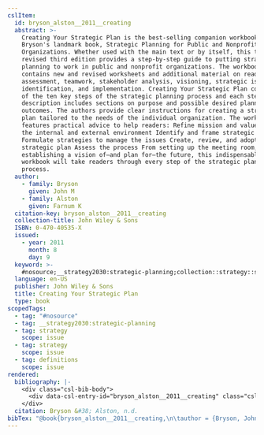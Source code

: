 ```yaml
---
cslItem:
  id: bryson_alston__2011__creating
  abstract: >-
    Creating Your Strategic Plan is the best-selling companion workbook to
    Bryson's landmark book, Strategic Planning for Public and Nonprofit
    Organizations. Whether used with the main text or by itself, this thoroughly
    revised third edition provides a step-by-step guide to putting strategic
    planning to work in public and nonprofit organizations. The workbook
    contains new and revised worksheets and additional material on readiness
    assessment, teamwork, stakeholder analysis, visioning, strategic issue
    identification, and implementation. Creating Your Strategic Plan covers each
    of the ten key steps of the strategic planning process and each step
    description includes sections on purpose and possible desired planning
    outcomes. The authors provide clear instructions for creating a strategic
    plan tailored to the needs of the individual organization. The workbook
    features practical advice to help readers: Refine mission and values Assess
    the internal and external environment Identify and frame strategic issues
    Formulate strategies to manage the issues Create, review, and adopt the
    strategic plan Assess the process From setting up the meeting room, to
    establishing a vision of—and plan for—the future, this indispensable
    workbook will take readers through every step of the strategic planning
    process.
  author:
    - family: Bryson
      given: John M
    - family: Alston
      given: Farnum K
  citation-key: bryson_alston__2011__creating
  collection-title: John Wiley & Sons
  ISBN: 0-470-40535-X
  issued:
    - year: 2011
      month: 8
      day: 9
  keyword: >-
    #nosource;__strategy2030:strategic-planning;collection::strategy::strategy::definitions
  language: en-US
  publisher: John Wiley & Sons
  title: Creating Your Strategic Plan
  type: book
scopedTags:
  - tag: "#nosource"
  - tag: __strategy2030:strategic-planning
  - tag: strategy
    scope: issue
  - tag: strategy
    scope: issue
  - tag: definitions
    scope: issue
rendered:
  bibliography: |-
    <div class="csl-bib-body">
      <div data-csl-entry-id="bryson_alston__2011__creating" class="csl-entry">Bryson, J. M., &#38; Alston, F. K. n.d.. <i>Creating Your Strategic Plan</i>. John Wiley &#38; Sons.</div>
    </div>
  citation: Bryson &#38; Alston, n.d.
bibTex: "@book{bryson_alston__2011__creating,\n\tauthor = {Bryson, John M and Alston, Farnum K},\n\tseries = {John {Wiley} & {Sons}},\n\tpublisher = {John Wiley & Sons},\n\ttitle = {Creating {Your} {Strategic} {Plan}},\n}\n\n"
---
```

